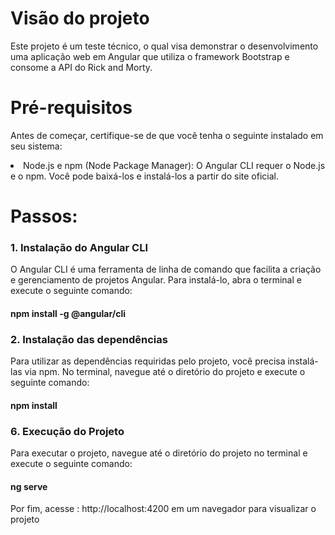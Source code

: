 <h1>Visão do projeto</h1>
Este projeto é um teste técnico, o qual visa demonstrar o desenvolvimento uma aplicação web em Angular que utiliza o framework Bootstrap e consome a API do Rick and Morty. 

<h1>Pré-requisitos</h1>

Antes de começar, certifique-se de que você tenha o seguinte instalado em seu sistema:
<li>Node.js e npm (Node Package Manager): O Angular CLI requer o Node.js e o npm. Você pode baixá-los e instalá-los a partir do site oficial.</li>

<h1>Passos:</h1>

<h3>1. Instalação do Angular CLI</h3>
O Angular CLI é uma ferramenta de linha de comando que facilita a criação e gerenciamento de projetos Angular. Para instalá-lo, abra o terminal e execute o seguinte comando:

<h4>npm install -g @angular/cli</h4>

<h3>2. Instalação das dependências</h3>
Para utilizar as dependências requiridas pelo projeto, você precisa instalá-las via npm. No terminal, navegue até o diretório do projeto e execute o seguinte comando:

<h4>npm install</h4>

<h3>6. Execução do Projeto</h3>
Para executar o projeto, navegue até o diretório do projeto no terminal e execute o seguinte comando:

<h4>ng serve</h4>

Por fim, acesse : http://localhost:4200 em um navegador para visualizar o projeto
